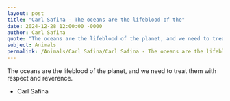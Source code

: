 ```yaml
---
layout: post
title: "Carl Safina - The oceans are the lifeblood of the"
date: 2024-12-28 12:00:00 -0000
author: Carl Safina
quote: "The oceans are the lifeblood of the planet, and we need to treat them with respect and reverence."
subject: Animals
permalink: /Animals/Carl Safina/Carl Safina - The oceans are the lifeblood of the
---
```


The oceans are the lifeblood of the planet, and we need to treat them with respect and reverence.

- Carl Safina
